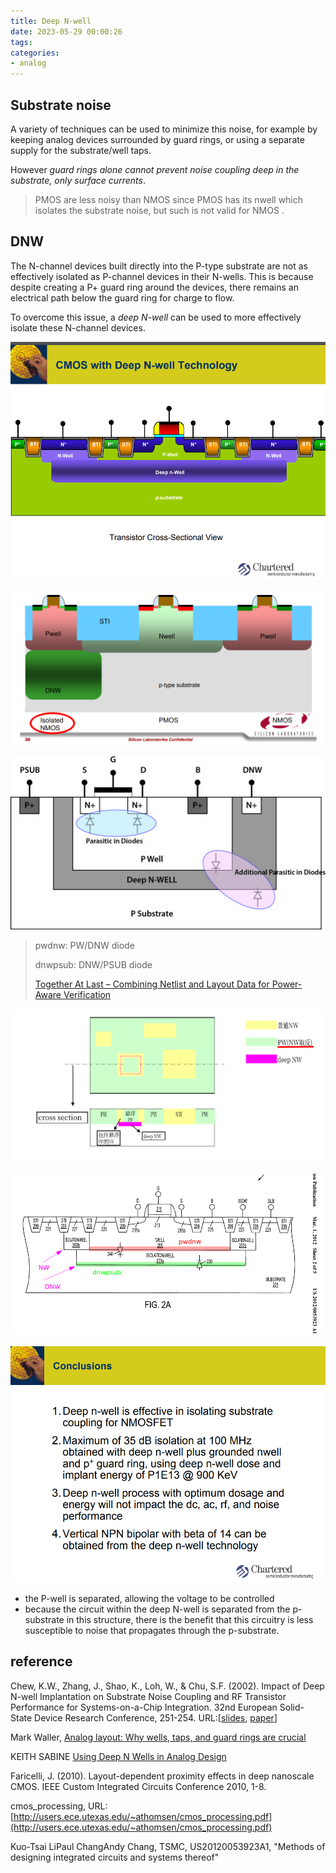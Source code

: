 ```yaml
---
title: Deep N-well
date: 2023-05-29 00:00:26
tags:
categories:
- analog
---
```




## Substrate noise

A variety of techniques can be used to minimize this noise, for example by keeping analog devices surrounded by guard rings, or using a separate supply for the substrate/well taps. 

However *guard rings alone cannot prevent noise coupling deep in the substrate, only surface currents*.

> PMOS are less noisy than NMOS since PMOS has its nwell which isolates the substrate noise, but such is not valid for NMOS .



## DNW

The N-channel devices built directly into the P-type substrate are not as effectively isolated as P-channel devices in their N-wells. This is because despite creating a P+ guard ring around the devices, there remains an electrical path below the guard ring for charge to flow. 

To overcome this issue, a *deep N-well* can be used to more effectively isolate these N-channel devices.

![image-20230529001556060](dnw/image-20230529001556060.png)

![image-20230529010836003](dnw/image-20230529010836003.png)

![BM_SS_Together at Last_Fig1](dnw/BM_SS_Fig1-520x288.jpg)

> pwdnw: PW/DNW diode
>
> dnwpsub: DNW/PSUB diode
>
> [Together At Last – Combining Netlist and Layout Data for Power-Aware Verification](https://blogs.sw.siemens.com/calibre/2015/11/03/together-at-last-combining-netlist-and-layout-data-for-power-aware-verification/)

![image-20240708221831791](dnw/image-20240708221831791.png)

![image-20240708222327376](dnw/image-20240708222327376.png)



![image-20230529002733114](dnw/image-20230529002733114.png)

- the P-well is separated, allowing the voltage to be controlled
- because the circuit within the deep N-well is separated from the p-substrate in this structure,
  there is the benefit that this circuitry is less susceptible to noise that propagates through the p-substrate.



## reference

Chew, K.W., Zhang, J., Shao, K., Loh, W., & Chu, S.F. (2002). Impact of Deep N-well Implantation on Substrate Noise Coupling and RF Transistor Performance for Systems-on-a-Chip Integration. 32nd European Solid-State Device Research Conference, 251-254. URL:[[slides](http://www.essderc2002.deis.unibo.it/ESSDERC_web/Session_D11/D11_1.pdf), [paper](http://www.essderc2002.deis.unibo.it/data/pdf/Chew.pdf)]

Mark Waller, [Analog layout: Why wells, taps, and guard rings are crucial](https://www.planetanalog.com/analog-layout-why-wells-taps-and-guard-rings-are-crucial/)

KEITH SABINE [Using Deep N Wells in Analog Design](https://www.planetanalog.com/using-deep-n-wells-in-analog-design/)

Faricelli, J. (2010). Layout-dependent proximity effects in deep nanoscale CMOS. IEEE Custom Integrated Circuits Conference 2010, 1-8.

cmos_processing, URL:[http://users.ece.utexas.edu/~athomsen/cmos_processing.pdf](http://users.ece.utexas.edu/~athomsen/cmos_processing.pdf)

Kuo-Tsai LiPaul ChangAndy Chang, TSMC, US20120053923A1, "Methods of designing integrated circuits and systems thereof"
